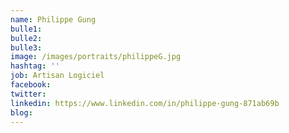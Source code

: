 ```yaml
---
name: Philippe Gung
bulle1: 
bulle2: 
bulle3: 
image: /images/portraits/philippeG.jpg
hashtag: ''
job: Artisan Logiciel
facebook: 
twitter: 
linkedin: https://www.linkedin.com/in/philippe-gung-871ab69b
blog: 
---
```




